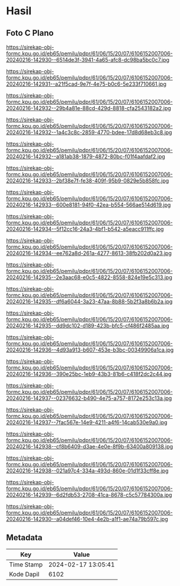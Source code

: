 # Hasil

## Foto C Plano

https://sirekap-obj-formc.kpu.go.id/eb65/pemilu/pdpr/61/06/15/20/07/6106152007006-20240216-142930--6514de3f-3941-4a65-afc8-dc98ba5bc0c7.jpg

https://sirekap-obj-formc.kpu.go.id/eb65/pemilu/pdpr/61/06/15/20/07/6106152007006-20240216-142931--a21f5cad-9e7f-4e75-b0c6-5e233f710661.jpg

https://sirekap-obj-formc.kpu.go.id/eb65/pemilu/pdpr/61/06/15/20/07/6106152007006-20240216-142932--29b4a81e-88cd-429d-8818-cfa2543182a2.jpg

https://sirekap-obj-formc.kpu.go.id/eb65/pemilu/pdpr/61/06/15/20/07/6106152007006-20240216-142932--1a4c3c8c-2859-4770-bdee-17d8d68eb3c8.jpg

https://sirekap-obj-formc.kpu.go.id/eb65/pemilu/pdpr/61/06/15/20/07/6106152007006-20240216-142932--a181ab38-1879-4872-80bc-f01f4aafdaf2.jpg

https://sirekap-obj-formc.kpu.go.id/eb65/pemilu/pdpr/61/06/15/20/07/6106152007006-20240216-142933--2bf38e7f-fe38-409f-95b9-0829e5b858fc.jpg

https://sirekap-obj-formc.kpu.go.id/eb65/pemilu/pdpr/61/06/15/20/07/6106152007006-20240216-142933--600e8181-94f0-42ea-b554-566ae514d619.jpg

https://sirekap-obj-formc.kpu.go.id/eb65/pemilu/pdpr/61/06/15/20/07/6106152007006-20240216-142934--5f12cc16-24a3-4bf1-b542-a5eacc911ffc.jpg

https://sirekap-obj-formc.kpu.go.id/eb65/pemilu/pdpr/61/06/15/20/07/6106152007006-20240216-142934--ee762a8d-261a-4277-8613-38fb202d0a23.jpg

https://sirekap-obj-formc.kpu.go.id/eb65/pemilu/pdpr/61/06/15/20/07/6106152007006-20240216-142935--2e3aac68-e0c5-4822-8558-824e19e5c313.jpg

https://sirekap-obj-formc.kpu.go.id/eb65/pemilu/pdpr/61/06/15/20/07/6106152007006-20240216-142935--df6a6044-3a23-47aa-8b88-5b2f3a8b6b2a.jpg

https://sirekap-obj-formc.kpu.go.id/eb65/pemilu/pdpr/61/06/15/20/07/6106152007006-20240216-142935--dd9dc102-d189-423b-bfc5-cf486f2485aa.jpg

https://sirekap-obj-formc.kpu.go.id/eb65/pemilu/pdpr/61/06/15/20/07/6106152007006-20240216-142936--4d93a913-b607-453e-b3bc-00349906a1ca.jpg

https://sirekap-obj-formc.kpu.go.id/eb65/pemilu/pdpr/61/06/15/20/07/6106152007006-20240216-142936--390e25bc-1eb9-43b3-81b6-c418f2dc2c44.jpg

https://sirekap-obj-formc.kpu.go.id/eb65/pemilu/pdpr/61/06/15/20/07/6106152007006-20240216-142937--02376632-b490-4e75-a757-8172e253c13a.jpg

https://sirekap-obj-formc.kpu.go.id/eb65/pemilu/pdpr/61/06/15/20/07/6106152007006-20240216-142937--7fac567e-14e9-4211-a4f6-14cab530e9a0.jpg

https://sirekap-obj-formc.kpu.go.id/eb65/pemilu/pdpr/61/06/15/20/07/6106152007006-20240216-142938--cf8b6409-d3ae-4e0e-8f9b-63400a809138.jpg

https://sirekap-obj-formc.kpu.go.id/eb65/pemilu/pdpr/61/06/15/20/07/6106152007006-20240216-142938--021a97c4-334a-493d-860e-01d1f33cff8e.jpg

https://sirekap-obj-formc.kpu.go.id/eb65/pemilu/pdpr/61/06/15/20/07/6106152007006-20240216-142939--6d2fdb53-2708-41ca-8678-c5c57784300a.jpg

https://sirekap-obj-formc.kpu.go.id/eb65/pemilu/pdpr/61/06/15/20/07/6106152007006-20240216-142930--a04def46-10e4-4e2b-a1f1-ae74a79b597c.jpg


## Metadata

| Key        | Value               |
| ---------- | ------------------- |
| Time Stamp | 2024-02-17 13:05:41 |
| Kode Dapil | 6102                |



